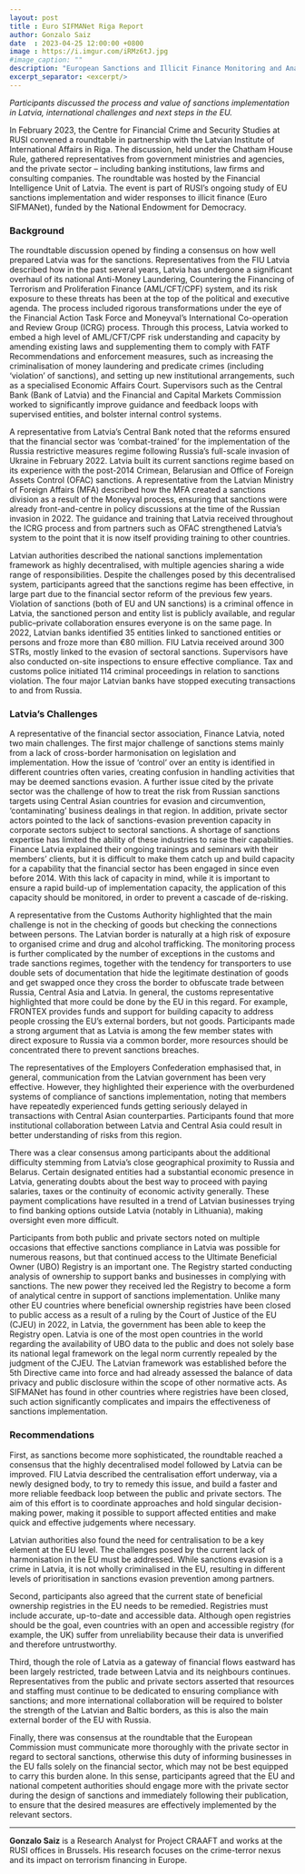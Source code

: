 ```yaml
---
layout: post
title : Euro SIFMANet Riga Report
author: Gonzalo Saiz
date  : 2023-04-25 12:00:00 +0800
image : https://i.imgur.com/iRMz6tJ.jpg
#image_caption: ""
description: "European Sanctions and Illicit Finance Monitoring and Analysis Network: Riga Report"
excerpt_separator: <excerpt/>
---
```


_Participants discussed the process and value of sanctions implementation in Latvia, international challenges and next steps in the EU._

<excerpt/>

In February 2023, the Centre for Financial Crime and Security Studies at RUSI convened a roundtable in partnership with the Latvian Institute of International Affairs in Riga. The discussion, held under the Chatham House Rule, gathered representatives from government ministries and agencies, and the private sector – including banking institutions, law firms and consulting companies. The roundtable was hosted by the Financial Intelligence Unit of Latvia. The event is part of RUSI’s ongoing study of EU sanctions implementation and wider responses to illicit finance (Euro SIFMANet), funded by the National Endowment for Democracy.


### Background

The roundtable discussion opened by finding a consensus on how well prepared Latvia was for the sanctions. Representatives from the FIU Latvia described how in the past several years, Latvia has undergone a significant overhaul of its national Anti-Money Laundering, Countering the Financing of Terrorism and Proliferation Finance (AML/CFT/CPF) system, and its risk exposure to these threats has been at the top of the political and executive agenda. The process included rigorous transformations under the eye of the Financial Action Task Force and Moneyval’s International Co-operation and Review Group (ICRG) process. Through this process, Latvia worked to embed a high level of AML/CFT/CPF risk understanding and capacity by amending existing laws and supplementing them to comply with FATF Recommendations and enforcement measures, such as increasing the criminalisation of money laundering and predicate crimes (including ‘violation’ of sanctions), and setting up new institutional arrangements, such as a specialised Economic Affairs Court. Supervisors such as the Central Bank (Bank of Latvia) and the Financial and Capital Markets Commission worked to significantly improve guidance and feedback loops with supervised entities, and bolster internal control systems.

A representative from Latvia’s Central Bank noted that the reforms ensured that the financial sector was ‘combat-trained’ for the implementation of the Russia restrictive measures regime following Russia’s full-scale invasion of Ukraine in February 2022. Latvia built its current sanctions regime based on its experience with the post-2014 Crimean, Belarusian and Office of Foreign Assets Control (OFAC) sanctions. A representative from the Latvian Ministry of Foreign Affairs (MFA) described how the MFA created a sanctions division as a result of the Moneyval process, ensuring that sanctions were already front-and-centre in policy discussions at the time of the Russian invasion in 2022. The guidance and training that Latvia received throughout the ICRG process and from partners such as OFAC strengthened Latvia’s system to the point that it is now itself providing training to other countries.

Latvian authorities described the national sanctions implementation framework as highly decentralised, with multiple agencies sharing a wide range of responsibilities. Despite the challenges posed by this decentralised system, participants agreed that the sanctions regime has been effective, in large part due to the financial sector reform of the previous few years. Violation of sanctions (both of EU and UN sanctions) is a criminal offence in Latvia, the sanctioned person and entity list is publicly available, and regular public–private collaboration ensures everyone is on the same page. In 2022, Latvian banks identified 35 entities linked to sanctioned entities or persons and froze more than €80 million. FIU Latvia received around 300 STRs, mostly linked to the evasion of sectoral sanctions. Supervisors have also conducted on-site inspections to ensure effective compliance. Tax and customs police initiated 114 criminal proceedings in relation to sanctions violation. The four major Latvian banks have stopped executing transactions to and from Russia.


### Latvia’s Challenges

A representative of the financial sector association, Finance Latvia, noted two main challenges. The first major challenge of sanctions stems mainly from a lack of cross-border harmonisation on legislation and implementation. How the issue of ‘control’ over an entity is identified in different countries often varies, creating confusion in handling activities that may be deemed sanctions evasion. A further issue cited by the private sector was the challenge of how to treat the risk from Russian sanctions targets using Central Asian countries for evasion and circumvention, ‘contaminating’ business dealings in that region. In addition, private sector actors pointed to the lack of sanctions-evasion prevention capacity in corporate sectors subject to sectoral sanctions. A shortage of sanctions expertise has limited the ability of these industries to raise their capabilities. Finance Latvia explained their ongoing trainings and seminars with their members’ clients, but it is difficult to make them catch up and build capacity for a capability that the financial sector has been engaged in since even before 2014. With this lack of capacity in mind, while it is important to ensure a rapid build-up of implementation capacity, the application of this capacity should be monitored, in order to prevent a cascade of de-risking.

A representative from the Customs Authority highlighted that the main challenge is not in the checking of goods but checking the connections between persons. The Latvian border is naturally at a high risk of exposure to organised crime and drug and alcohol trafficking. The monitoring process is further complicated by the number of exceptions in the customs and trade sanctions regimes, together with the tendency for transporters to use double sets of documentation that hide the legitimate destination of goods and get swapped once they cross the border to obfuscate trade between Russia, Central Asia and Latvia. In general, the customs representative highlighted that more could be done by the EU in this regard. For example, FRONTEX provides funds and support for building capacity to address people crossing the EU’s external borders, but not goods. Participants made a strong argument that as Latvia is among the few member states with direct exposure to Russia via a common border, more resources should be concentrated there to prevent sanctions breaches.

The representatives of the Employers Confederation emphasised that, in general, communication from the Latvian government has been very effective. However, they highlighted their experience with the overburdened systems of compliance of sanctions implementation, noting that members have repeatedly experienced funds getting seriously delayed in transactions with Central Asian counterparties. Participants found that more institutional collaboration between Latvia and Central Asia could result in better understanding of risks from this region.

There was a clear consensus among participants about the additional difficulty stemming from Latvia’s close geographical proximity to Russia and Belarus. Certain designated entities had a substantial economic presence in Latvia, generating doubts about the best way to proceed with paying salaries, taxes or the continuity of economic activity generally. These payment complications have resulted in a trend of Latvian businesses trying to find banking options outside Latvia (notably in Lithuania), making oversight even more difficult.

Participants from both public and private sectors noted on multiple occasions that effective sanctions compliance in Latvia was possible for numerous reasons, but that continued access to the Ultimate Beneficial Owner (UBO) Registry is an important one. The Registry started conducting analysis of ownership to support banks and businesses in complying with sanctions. The new power they received led the Registry to become a form of analytical centre in support of sanctions implementation. Unlike many other EU countries where beneficial ownership registries have been closed to public access as a result of a ruling by the Court of Justice of the EU (CJEU) in 2022, in Latvia, the government has been able to keep the Registry open. Latvia is one of the most open countries in the world regarding the availability of UBO data to the public and does not solely base its national legal framework on the legal norm currently repealed by the judgment of the CJEU. The Latvian framework was established before the 5th Directive came into force and had already assessed the balance of data privacy and public disclosure within the scope of other normative acts. As SIFMANet has found in other countries where registries have been closed, such action significantly complicates and impairs the effectiveness of sanctions implementation.


### Recommendations

First, as sanctions become more sophisticated, the roundtable reached a consensus that the highly decentralised model followed by Latvia can be improved. FIU Latvia described the centralisation effort underway, via a newly designed body, to try to remedy this issue, and build a faster and more reliable feedback loop between the public and private sectors. The aim of this effort is to coordinate approaches and hold singular decision-making power, making it possible to support affected entities and make quick and effective judgements where necessary.

Latvian authorities also found the need for centralisation to be a key element at the EU level. The challenges posed by the current lack of harmonisation in the EU must be addressed. While sanctions evasion is a crime in Latvia, it is not wholly criminalised in the EU, resulting in different levels of prioritisation in sanctions evasion prevention among partners.

Second, participants also agreed that the current state of beneficial ownership registries in the EU needs to be remedied. Registries must include accurate, up-to-date and accessible data. Although open registries should be the goal, even countries with an open and accessible registry (for example, the UK) suffer from unreliability because their data is unverified and therefore untrustworthy.

Third, though the role of Latvia as a gateway of financial flows eastward has been largely restricted, trade between Latvia and its neighbours continues. Representatives from the public and private sectors asserted that resources and staffing must continue to be dedicated to ensuring compliance with sanctions; and more international collaboration will be required to bolster the strength of the Latvian and Baltic borders, as this is also the main external border of the EU with Russia.

Finally, there was consensus at the roundtable that the European Commission must communicate more thoroughly with the private sector in regard to sectoral sanctions, otherwise this duty of informing businesses in the EU falls solely on the financial sector, which may not be best equipped to carry this burden alone. In this sense, participants agreed that the EU and national competent authorities should engage more with the private sector during the design of sanctions and immediately following their publication, to ensure that the desired measures are effectively implemented by the relevant sectors.

---

__Gonzalo Saiz__ is a Research Analyst for Project CRAAFT and works at the RUSI offices in Brussels. His research focuses on the crime-terror nexus and its impact on terrorism financing in Europe.
